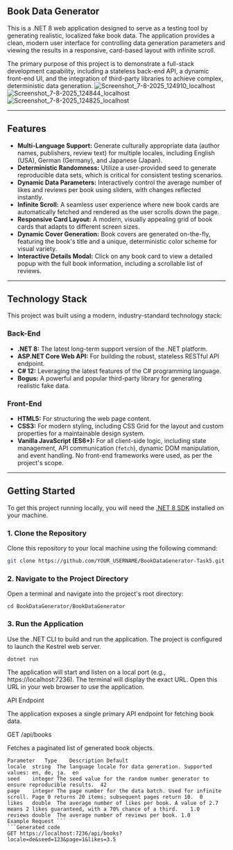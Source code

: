 ## Book Data Generator

This is a .NET 8 web application designed to serve as a testing tool by generating realistic, localized fake book data. The application provides a clean, modern user interface for controlling data generation parameters and viewing the results in a responsive, card-based layout with infinite scroll.

The primary purpose of this project is to demonstrate a full-stack development capability, including a stateless back-end API, a dynamic front-end UI, and the integration of third-party libraries to achieve complex, deterministic data generation.
![Screenshot_7-8-2025_124910_localhost](https://github.com/user-attachments/assets/8df5de34-a3fa-440e-aeff-8444250d0bf2)
![Screenshot_7-8-2025_124844_localhost](https://github.com/user-attachments/assets/20711bf1-7467-489a-ae8a-faa36a41411e)
![Screenshot_7-8-2025_124825_localhost](https://github.com/user-attachments/assets/5633ff77-bee1-432f-bdd3-bef9c3c1ef4a)


---

## Features

*   **Multi-Language Support:** Generate culturally appropriate data (author names, publishers, review text) for multiple locales, including English (USA), German (Germany), and Japanese (Japan).
*   **Deterministic Randomness:** Utilize a user-provided seed to generate reproducible data sets, which is critical for consistent testing scenarios.
*   **Dynamic Data Parameters:** Interactively control the average number of likes and reviews per book using sliders, with changes reflected instantly.
*   **Infinite Scroll:** A seamless user experience where new book cards are automatically fetched and rendered as the user scrolls down the page.
*   **Responsive Card Layout:** A modern, visually appealing grid of book cards that adapts to different screen sizes.
*   **Dynamic Cover Generation:** Book covers are generated on-the-fly, featuring the book's title and a unique, deterministic color scheme for visual variety.
*   **Interactive Details Modal:** Click on any book card to view a detailed popup with the full book information, including a scrollable list of reviews.

---

## Technology Stack

This project was built using a modern, industry-standard technology stack:

### Back-End

*   **.NET 8:** The latest long-term support version of the .NET platform.
*   **ASP.NET Core Web API:** For building the robust, stateless RESTful API endpoint.
*   **C# 12:** Leveraging the latest features of the C# programming language.
*   **Bogus:** A powerful and popular third-party library for generating realistic fake data.

### Front-End

*   **HTML5:** For structuring the web page content.
*   **CSS3:** For modern styling, including CSS Grid for the layout and custom properties for a maintainable design system.
*   **Vanilla JavaScript (ES6+):** For all client-side logic, including state management, API communication (`fetch`), dynamic DOM manipulation, and event handling. No front-end frameworks were used, as per the project's scope.

---

## Getting Started

To get this project running locally, you will need the [.NET 8 SDK](https://dotnet.microsoft.com/en-us/download/dotnet/8.0) installed on your machine.

### 1. Clone the Repository

Clone this repository to your local machine using the following command:

```bash
git clone https://github.com/YOUR_USERNAME/BookDataGenerator-Task5.git
```
### 2. Navigate to the Project Directory

Open a terminal and navigate into the project's root directory:

```Generated bash
cd BookDataGenerator/BookDataGenerator
```
### 3. Run the Application

Use the .NET CLI to build and run the application. The project is configured to launch the Kestrel web server.

```Generated bash
dotnet run
```

The application will start and listen on a local port (e.g., https://localhost:7236). The terminal will display the exact URL. Open this URL in your web browser to use the application.

API Endpoint

The application exposes a single primary API endpoint for fetching book data.

GET /api/books

Fetches a paginated list of generated book objects.

```Query Parameters
Parameter	Type	Description	Default
locale	string	The language locale for data generation. Supported values: en, de, ja.	en
seed	integer	The seed value for the random number generator to ensure reproducible results.	42
page	integer	The page number for the data batch. Used for infinite scroll. Page 0 returns 20 items; subsequent pages return 10.	0
likes	double	The average number of likes per book. A value of 2.7 means 2 likes guaranteed, with a 70% chance of a third.	1.0
reviews	double	The average number of reviews per book.	1.0
Example Request ```
```Generated code
GET https://localhost:7236/api/books?locale=de&seed=123&page=1&likes=3.5
```
